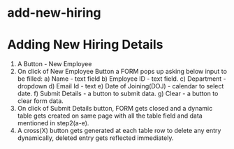# add-new-hiring
# Adding New Hiring Details
1. A Button - New Employee
2. On click of New Employee Button a FORM pops up asking below input to be filled:
a) Name - text field
b) Employee ID - text field.
c) Department - dropdown
d) Email Id - text
e) Date of Joining(DOJ) - calendar to select date.
f) Submit Details - a button to submit data.
g) Clear - a button to clear form data.
3. On click of Submit Details button, FORM gets closed and a dynamic table gets
created on same page with all the table field and data mentioned in step2(a-e).
4. A cross(X) button gets generated at each table row to delete any entry dynamically, deleted
entry gets reflected immediately.
